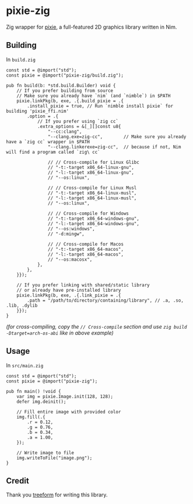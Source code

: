 # pixie-zig

Zig wrapper for [pixie](https://github.com/treeform/pixie), a full-featured 2D graphics library written in Nim.


## Building

In `build.zig`
```zig
const std = @import("std");
const pixie = @import("pixie-zig/build.zig");

pub fn build(b: *std.build.Builder) void {
    // If you prefer building from source
    // Make sure you already have `nim` (and `nimble`) in $PATH
    pixie.linkPkg(b, exe, .{.build_pixie = .{
        .install_pixie = true, // Run `nimble install pixie` for building 'pixie_ffi.nim'
        .option = .{
            // If you prefer using `zig cc`
            .extra_options = &[_][]const u8{
                "--cc:clang",
                "--clang.exe=zig-cc",        // Make sure you already have a `zig cc` wrapper in $PATH
                "--clang.linkerexe=zig-cc",  // because if not, Nim will find a program called `zig\ cc`

                // // Cross-compile for Linux Glibc
                // "-t:-target x86_64-linux-gnu",
                // "-l:-target x86_64-linux-gnu",
                // "--os:linux",

                // // Cross-compile for Linux Musl
                // "-t:-target x86_64-linux-musl",
                // "-l:-target x86_64-linux-musl",
                // "--os:linux",

                // // Cross-compile for Windows
                // "-t:-target x86_64-windows-gnu",
                // "-l:-target x86_64-windows-gnu",
                // "--os:windows",
                // "-d:mingw",

                // // Cross-compile for Macos
                // "-t:-target x86_64-macos",
                // "-l:-target x86_64-macos",
                // "--os:macosx",
            },
        },
    }});

    // If you prefer linking with shared/static library
    // or already have pre-installed library
    pixie.linkPkg(b, exe, .{.link_pixie = .{
        .path = "/path/to/directory/containing/library", // .a, .so, .lib, .dylib
    }});
}
```

*(for cross-compiling, copy the `// Cross-compile` section and use `zig build -Dtarget=arch-os-abi` like in above example)*


## Usage

In `src/main.zig`
```zig
const std = @import("std");
const pixie = @import("pixie-zig");

pub fn main() !void {
    var img = pixie.Image.init(128, 128);
    defer img.deinit();

    // Fill entire image with provided color
    img.fill(.{
        .r = 0.12,
        .g = 0.76,
        .b = 0.34,
        .a = 1.00,
    });

    // Write image to file
    img.writeToFile("image.png");
}
```


## Credit

Thank you [treeform](https://github.com/treeform) for writing this library.
